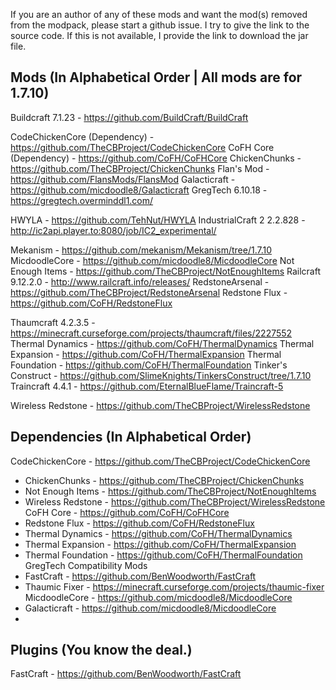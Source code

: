 If you are an author of any of these mods and want the mod(s) removed from the modpack, please start a github issue.
I try to give the link to the source code. If this is not available, I provide the link to download the jar file.

## Mods (In Alphabetical Order | All mods are for 1.7.10)
Buildcraft 7.1.23 - https://github.com/BuildCraft/BuildCraft

CodeChickenCore (Dependency) - https://github.com/TheCBProject/CodeChickenCore
CoFH Core (Dependency) - https://github.com/CoFH/CoFHCore
ChickenChunks - https://github.com/TheCBProject/ChickenChunks
Flan's Mod - https://github.com/FlansMods/FlansMod
Galacticraft - https://github.com/micdoodle8/Galacticraft
GregTech 6.10.18 - https://gregtech.overminddl1.com/

HWYLA - https://github.com/TehNut/HWYLA
IndustrialCraft 2 2.2.828 - http://ic2api.player.to:8080/job/IC2_experimental/

Mekanism - https://github.com/mekanism/Mekanism/tree/1.7.10
MicdoodleCore - https://github.com/micdoodle8/MicdoodleCore
Not Enough Items - https://github.com/TheCBProject/NotEnoughItems
Railcraft 9.12.2.0 - http://www.railcraft.info/releases/
RedstoneArsenal - https://github.com/TheCBProject/RedstoneArsenal
Redstone Flux - https://github.com/CoFH/RedstoneFlux

Thaumcraft 4.2.3.5 - https://minecraft.curseforge.com/projects/thaumcraft/files/2227552
Thermal Dynamics - https://github.com/CoFH/ThermalDynamics
Thermal Expansion - https://github.com/CoFH/ThermalExpansion
Thermal Foundation - https://github.com/CoFH/ThermalFoundation
Tinker's Construct  - https://github.com/SlimeKnights/TinkersConstruct/tree/1.7.10
Traincraft 4.4.1 - https://github.com/EternalBlueFlame/Traincraft-5

Wireless Redstone - https://github.com/TheCBProject/WirelessRedstone

## Dependencies (In Alphabetical Order)
CodeChickenCore - https://github.com/TheCBProject/CodeChickenCore
 - ChickenChunks - https://github.com/TheCBProject/ChickenChunks
 - Not Enough Items - https://github.com/TheCBProject/NotEnoughItems
 - Wireless Redstone - https://github.com/TheCBProject/WirelessRedstone
CoFH Core - https://github.com/CoFH/CoFHCore
 - Redstone Flux - https://github.com/CoFH/RedstoneFlux
 - Thermal Dynamics - https://github.com/CoFH/ThermalDynamics
 - Thermal Expansion - https://github.com/CoFH/ThermalExpansion
 - Thermal Foundation - https://github.com/CoFH/ThermalFoundation
GregTech Compatibility Mods
 - FastCraft - https://github.com/BenWoodworth/FastCraft
 - Thaumic Fixer - https://minecraft.curseforge.com/projects/thaumic-fixer
 MicdoodleCore - https://github.com/micdoodle8/MicdoodleCore
 - Galacticraft - https://github.com/micdoodle8/MicdoodleCore
 - 
 
 ## Plugins (You know the deal.)
 FastCraft - https://github.com/BenWoodworth/FastCraft
